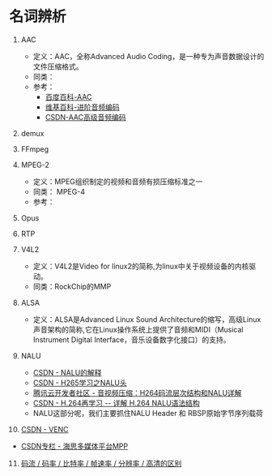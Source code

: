 # 名词辨析

1. AAC

   - 定义：AAC，全称Advanced Audio Coding，是一种专为声音数据设计的文件压缩格式。
   - 同类：
   - 参考：
     - [百度百科-AAC](https://baike.baidu.com/item/AAC/382962?fromtitle=AAC%E6%A0%BC%E5%BC%8F&fromid=291683&fr=aladdin)
     - [维基百科-进阶音频编码](https://zh.m.wikipedia.org/zh-hans/%E9%80%B2%E9%9A%8E%E9%9F%B3%E8%A8%8A%E7%B7%A8%E7%A2%BC)
     - [CSDN-AAC高级音频编码](https://blog.csdn.net/ccsss22/article/details/114435491?spm=1001.2101.3001.6661.1&utm_medium=distribute.pc_relevant_t0.none-task-blog-2%7Edefault%7EBlogCommendFromBaidu%7ERate-1-114435491-blog-127082964.pc_relevant_vip_default&depth_1-utm_source=distribute.pc_relevant_t0.none-task-blog-2%7Edefault%7EBlogCommendFromBaidu%7ERate-1-114435491-blog-127082964.pc_relevant_vip_default&utm_relevant_index=1)

2. demux

3. FFmpeg

4. MPEG-2
   - 定义：MPEG组织制定的视频和音频有损压缩标准之一
   - 同类： MPEG-4
   - 参考： 

     

5. Opus

6. RTP

7. V4L2

   - 定义：V4L2是Video for linux2的简称,为linux中关于视频设备的内核驱动。
   - 同类：RockChip的MMP

8. ALSA

   - 定义：ALSA是Advanced Linux Sound Architecture的缩写，高级Linux声音架构的简称,它在Linux操作系统上提供了音频和MIDI（Musical Instrument Digital Interface，音乐设备数字化接口）的支持。

9. NALU

   - [CSDN - NALU的解释](https://blog.csdn.net/weixin_40673765/article/details/100038354?ops_request_misc=&request_id=&biz_id=102&utm_term=NALU&utm_medium=distribute.pc_search_result.none-task-blog-2~all~sobaiduweb~default-0-100038354.142^v71^js_top,201^v4^add_ask&spm=1018.2226.3001.4187)
   - [CSDN - H265学习之NALU头](https://blog.csdn.net/z373248439/article/details/114264841?ops_request_misc=&request_id=&biz_id=102&utm_term=NALU&utm_medium=distribute.pc_search_result.none-task-blog-2~all~sobaiduweb~default-1-114264841.142^v71^js_top,201^v4^add_ask&spm=1018.2226.3001.4187)
   - [腾讯云开发者社区 - 音视频压缩：H264码流层次结构和NALU详解](https://cloud.tencent.com/developer/article/1746993)
   - [CSDN - H.264再学习 -- 详解 H.264 NALU语法结构](https://juyou.blog.csdn.net/article/details/78226286?spm=1001.2101.3001.6661.1&utm_medium=distribute.pc_relevant_t0.none-task-blog-2%7Edefault%7EBlogCommendFromBaidu%7ERate-1-78226286-blog-100038354.pc_relevant_vip_default&depth_1-utm_source=distribute.pc_relevant_t0.none-task-blog-2%7Edefault%7EBlogCommendFromBaidu%7ERate-1-78226286-blog-100038354.pc_relevant_vip_default&utm_relevant_index=1)
   - NALU这部分呢，我们主要抓住NALU Header 和 RBSP原始字节序列载荷

10. [CSDN - VENC](https://blog.csdn.net/li_wen01/article/details/105025101?ops_request_misc=&request_id=&biz_id=102&utm_term=VENC&utm_medium=distribute.pc_search_result.none-task-blog-2~all~sobaiduweb~default-0-105025101.142^v71^js_top,201^v4^add_ask&spm=1018.2226.3001.4187)

   - [CSDN专栏 - 海思多媒体平台MPP](https://blog.csdn.net/li_wen01/category_9739917.html)

11. [码流 / 码率 / 比特率 / 帧速率 / 分辨率 / 高清的区别](https://blog.csdn.net/xiangjai/article/details/44238005)
